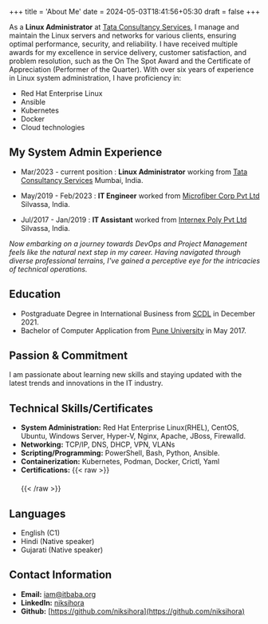 +++
title = 'About Me'
date = 2024-05-03T18:41:56+05:30
draft = false
+++

As a __Linux Administrator__ at [Tata Consultancy Services](https://tcs.com/), I manage and maintain the Linux servers and networks for various clients, ensuring optimal performance, security, and reliability. I have received multiple awards for my excellence in service delivery, customer satisfaction, and problem resolution, such as the On The Spot Award and the Certificate of Appreciation (Performer of the Quarter).
With over six years of experience in Linux system administration, I have proficiency in:
- Red Hat Enterprise Linux
- Ansible
- Kubernetes
- Docker
- Cloud technologies

## My System Admin Experience
- Mar/2023 - current position : __Linux Administrator__ working from [Tata Consultancy Services](https://tcs.com/) Mumbai, India.  

- May/2019 - Feb/2023 : __IT Engineer__ worked from [Microfiber Corp Pvt Ltd](https://microfibercorp.com/) Silvassa, India.

- Jul/2017 - Jan/2019 : __IT Assistant__ worked from [Internex Poly Pvt Ltd](https://internexpoly.com) Silvassa, India.

_Now embarking on a journey towards DevOps and Project Management feels like the natural next step in my career. Having navigated through diverse professional terrains, I've gained a perceptive eye for the intricacies of technical operations._


## Education
- Postgraduate Degree in International Business from [SCDL](https://scdl.net/) in December 2021.
- Bachelor of Computer Application from [Pune University](http://www.unipune.ac.in/default.htm) in May 2017.

## Passion & Commitment
I am passionate about learning new skills and staying updated with the latest trends and innovations in the IT industry.

## Technical Skills/Certificates
- **System Administration:** Red Hat Enterprise Linux(RHEL), CentOS, Ubuntu, Windows Server, Hyper-V, Nginx, Apache, JBoss, Firewalld.
- **Networking:** TCP/IP, DNS, DHCP, VPN, VLANs
- **Scripting/Programming:** PowerShell, Bash, Python, Ansible.
- **Containerization:** Kubernetes, Podman, Docker, Crictl, Yaml
- **Certifications:**
  {{< raw >}}
  <div style="padding: 10px; text-align: center;">
  <div data-iframe-width="200" data-iframe-height="270" data-share-badge-id="d6b00133-6cab-4217-9ea9-503911ea0fa6" data-share-badge-host="https://www.credly.com"></div><script type="text/javascript" async src="//cdn.credly.com/assets/utilities/embed.js"></script>
  <div data-iframe-width="150" data-iframe-height="270" data-share-badge-id="66119e3b-16a9-4405-9495-695937f9757e" data-share-badge-host="https://www.credly.com"></div><script type="text/javascript" async src="//cdn.credly.com/assets/utilities/embed.js"></script>
  <div data-iframe-width="200" data-iframe-height="270" data-share-badge-id="32522a75-fd4e-4da7-93d9-cdaa5572f24a" data-share-badge-host="https://www.credly.com"></div><script type="text/javascript" async src="//cdn.credly.com/assets/utilities/embed.js"></script>
  <div data-iframe-width="200" data-iframe-height="270" data-share-badge-id="8114b252-9fa1-4f6d-b79a-82d2db5a1de5" data-share-badge-host="https://www.credly.com"></div><script type="text/javascript" async src="//cdn.credly.com/assets/utilities/embed.js"></script>
  <div data-iframe-width="200" data-iframe-height="270" data-share-badge-id="f86e1607-998e-43f3-9c1f-7c58638bb661" data-share-badge-host="https://www.credly.com"></div><script type="text/javascript" async src="//cdn.credly.com/assets/utilities/embed.js"></script>
  </div>
  {{< /raw >}}

## Languages
- English (C1)
- Hindi (Native speaker)
- Gujarati (Native speaker)

## Contact Information
- **Email:** [iam@itbaba.org](mailto:iam@itbaba.org)
- **LinkedIn:** [niksihora](https://www.linkedin.com/in/nik-sihora/)
- **Github:** [https://github.com/niksihora](https://github.com/niksihora)